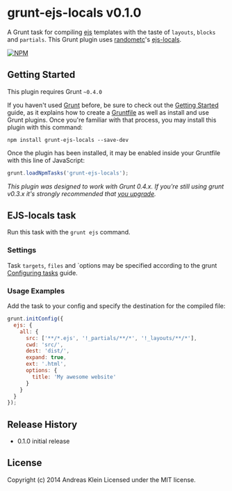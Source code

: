 # grunt-ejs-locals v0.1.0

A Grunt task for compiling [ejs](http://npmjs.org/package/ejs) templates with the taste of `layouts`, `blocks` and `partials`.
This Grunt plugin uses [randometc](https://github.com/RandomEtc)'s [ejs-locals](https://github.com/RandomEtc/ejs-locals).

[![NPM](https://nodei.co/npm/grunt-ejs-locals.png?downloads=true)](https://nodei.co/npm/grunt-ejs-locals/)

## Getting Started
This plugin requires Grunt `~0.4.0`

If you haven't used [Grunt](http://gruntjs.com/) before, be sure to check out the [Getting Started](http://gruntjs.com/getting-started) guide, as it explains how to create a [Gruntfile](http://gruntjs.com/sample-gruntfile) as well as install and use Grunt plugins. Once you're familiar with that process, you may install this plugin with this command:

```shell
npm install grunt-ejs-locals --save-dev
```

Once the plugin has been installed, it may be enabled inside your Gruntfile with this line of JavaScript:

```js
grunt.loadNpmTasks('grunt-ejs-locals');
```

*This plugin was designed to work with Grunt 0.4.x. If you're still using grunt v0.3.x it's strongly recommended that [you upgrade](http://gruntjs.com/upgrading-from-0.3-to-0.4).*

## EJS-locals task

Run this task with the `grunt ejs` command.

### Settings

Task `targets`, `files` and `options may be specified according to the grunt [Configuring tasks](http://gruntjs.com/configuring-tasks) guide.


### Usage Examples

Add the task to your config and specify the destination for the compiled file:

```javascript
grunt.initConfig({
  ejs: {
    all: {
      src: ['**/*.ejs', '!_partials/**/*', '!_layouts/**/*'],
      cwd: 'src/',
      dest: 'dist/',
      expand: true,
      ext: '.html',
      options: {
        title: 'My awesome website'
      }
    }
  }
});
```

## Release History

* 0.1.0 initial release

## License

Copyright (c) 2014 Andreas Klein
Licensed under the MIT license.
